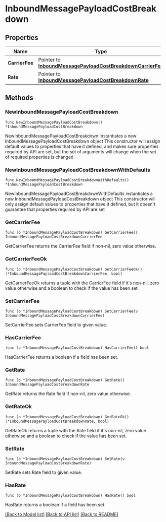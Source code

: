 # InboundMessagePayloadCostBreakdown

## Properties

Name | Type | Description | Notes
------------ | ------------- | ------------- | -------------
**CarrierFee** | Pointer to [**InboundMessagePayloadCostBreakdownCarrierFee**](InboundMessagePayloadCostBreakdownCarrierFee.md) |  | [optional] 
**Rate** | Pointer to [**InboundMessagePayloadCostBreakdownRate**](InboundMessagePayloadCostBreakdownRate.md) |  | [optional] 

## Methods

### NewInboundMessagePayloadCostBreakdown

`func NewInboundMessagePayloadCostBreakdown() *InboundMessagePayloadCostBreakdown`

NewInboundMessagePayloadCostBreakdown instantiates a new InboundMessagePayloadCostBreakdown object
This constructor will assign default values to properties that have it defined,
and makes sure properties required by API are set, but the set of arguments
will change when the set of required properties is changed

### NewInboundMessagePayloadCostBreakdownWithDefaults

`func NewInboundMessagePayloadCostBreakdownWithDefaults() *InboundMessagePayloadCostBreakdown`

NewInboundMessagePayloadCostBreakdownWithDefaults instantiates a new InboundMessagePayloadCostBreakdown object
This constructor will only assign default values to properties that have it defined,
but it doesn't guarantee that properties required by API are set

### GetCarrierFee

`func (o *InboundMessagePayloadCostBreakdown) GetCarrierFee() InboundMessagePayloadCostBreakdownCarrierFee`

GetCarrierFee returns the CarrierFee field if non-nil, zero value otherwise.

### GetCarrierFeeOk

`func (o *InboundMessagePayloadCostBreakdown) GetCarrierFeeOk() (*InboundMessagePayloadCostBreakdownCarrierFee, bool)`

GetCarrierFeeOk returns a tuple with the CarrierFee field if it's non-nil, zero value otherwise
and a boolean to check if the value has been set.

### SetCarrierFee

`func (o *InboundMessagePayloadCostBreakdown) SetCarrierFee(v InboundMessagePayloadCostBreakdownCarrierFee)`

SetCarrierFee sets CarrierFee field to given value.

### HasCarrierFee

`func (o *InboundMessagePayloadCostBreakdown) HasCarrierFee() bool`

HasCarrierFee returns a boolean if a field has been set.

### GetRate

`func (o *InboundMessagePayloadCostBreakdown) GetRate() InboundMessagePayloadCostBreakdownRate`

GetRate returns the Rate field if non-nil, zero value otherwise.

### GetRateOk

`func (o *InboundMessagePayloadCostBreakdown) GetRateOk() (*InboundMessagePayloadCostBreakdownRate, bool)`

GetRateOk returns a tuple with the Rate field if it's non-nil, zero value otherwise
and a boolean to check if the value has been set.

### SetRate

`func (o *InboundMessagePayloadCostBreakdown) SetRate(v InboundMessagePayloadCostBreakdownRate)`

SetRate sets Rate field to given value.

### HasRate

`func (o *InboundMessagePayloadCostBreakdown) HasRate() bool`

HasRate returns a boolean if a field has been set.


[[Back to Model list]](../README.md#documentation-for-models) [[Back to API list]](../README.md#documentation-for-api-endpoints) [[Back to README]](../README.md)


